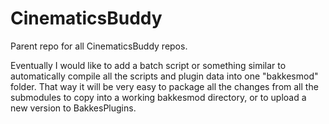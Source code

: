 # CinematicsBuddy
Parent repo for all CinematicsBuddy repos.

Eventually I would like to add a batch script or something similar to automatically compile all the scripts and plugin data into one "bakkesmod" folder. That way it will be very easy to package all the changes from all the submodules to copy into a working bakkesmod directory, or to upload a new version to BakkesPlugins.
